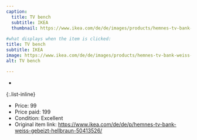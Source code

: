```yaml
---
caption:
  title: TV bench
  subtitle: IKEA
  thumbnail: https://www.ikea.com/de/de/images/products/hemnes-tv-bank-weiss-gebeizt-hellbraun__0583377_pe671187_s5.jpg
  
#what displays when the item is clicked:
title: TV bench
subtitle: IKEA
image: https://www.ikea.com/de/de/images/products/hemnes-tv-bank-weiss-gebeizt-hellbraun__0583377_pe671187_s5.jpg
alt: TV bench

---
```

-

{:.list-inline} 
- Price: 99
- Price paid: 199
- Condition: Excellent
- Original item link: https://www.ikea.com/de/de/p/hemnes-tv-bank-weiss-gebeizt-hellbraun-50413526/
